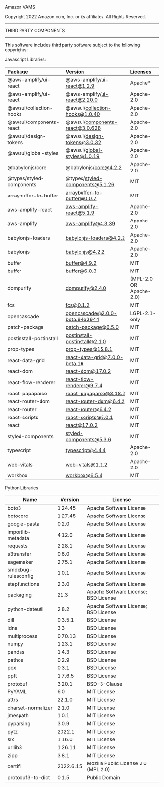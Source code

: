 Amazon VAMS

Copyright 2022 Amazon.com, Inc. or its affiliates. All Rights Reserved.

**********************
THIRD PARTY COMPONENTS
**********************
This software includes third party software subject to the following copyrights:

Javascript Libraries:

| Package                  | Version                         | Licenses                |
|:-------------------------|:--------------------------------|:------------------------|
| @aws-amplify/ui-react    | @aws-amplify/ui-react@1.2.9     | Apache*                 |
| @aws-amplify/ui-react    | @aws-amplify/ui-react@2.20.0    | Apache-2.0              |
| @awsui/collection-hooks  | @awsui/collection-hooks@1.0.40  | Apache-2.0              |
| @awsui/components-react  | @awsui/components-react@3.0.628 | Apache-2.0              |
| @awsui/design-tokens     | @awsui/design-tokens@3.0.32     | Apache-2.0              |
| @awsui/global-styles     | @awsui/global-styles@1.0.19     | Apache-2.0              |
| @babylonjs/core          | @babylonjs/core@4.2.2           | Apache-2.0              |
| @types/styled-components | @types/styled-components@5.1.26 | MIT                     |
| arraybuffer-to-buffer    | arraybuffer-to-buffer@0.0.7     | MIT                     |
| aws-amplify-react        | aws-amplify-react@5.1.9         | Apache-2.0              |
| aws-amplify              | aws-amplify@4.3.39              | Apache-2.0              |
| babylonjs-loaders        | babylonjs-loaders@4.2.2         | Apache-2.0              |
| babylonjs                | babylonjs@4.2.2                 | Apache-2.0              |
| buffer                   | buffer@4.9.2                    | MIT                     |
| buffer                   | buffer@6.0.3                    | MIT                     |
| dompurify                | dompurify@2.4.0                 | (MPL-2.0 OR Apache-2.0) |
| fcs                      | fcs@0.1.2                       | MIT                     |
| opencascade              | opencascade@2.0.0-beta.94e2944  | LGPL-2.1-only           |
| patch-package            | patch-package@6.5.0             | MIT                     |
| postinstall-postinstall  | postinstall-postinstall@2.1.0   | MIT                     |
| prop-types               | prop-types@15.8.1               | MIT                     |
| react-data-grid          | react-data-grid@7.0.0-beta.16   | MIT                     |
| react-dom                | react-dom@17.0.2                | MIT                     |
| react-flow-renderer      | react-flow-renderer@9.7.4       | MIT                     |
| react-papaparse          | react-papaparse@3.18.2          | MIT                     |
| react-router-dom         | react-router-dom@6.4.2          | MIT                     |
| react-router             | react-router@6.4.2              | MIT                     |
| react-scripts            | react-scripts@5.0.1             | MIT                     |
| react                    | react@17.0.2                    | MIT                     |
| styled-components        | styled-components@5.3.6         | MIT                     |
| typescript               | typescript@4.4.4                | Apache-2.0              |
| web-vitals               | web-vitals@1.1.2                | Apache-2.0              |
| workbox                  | workbox@6.5.4                   | MIT                     |


Python Libraries

| Name                | Version   | License                              |
|---------------------|-----------|--------------------------------------|
| boto3               | 1.24.45   | Apache Software License              |
| botocore            | 1.27.45   | Apache Software License              |
| google-pasta        | 0.2.0     | Apache Software License              |
| importlib-metadata  | 4.12.0    | Apache Software License              |
| requests            | 2.28.1    | Apache Software License              |
| s3transfer          | 0.6.0     | Apache Software License              |
| sagemaker           | 2.75.1    | Apache Software License              |
| smdebug-rulesconfig | 1.0.1     | Apache Software License              |
| stepfunctions       | 2.3.0     | Apache Software License              |
| packaging           | 21.3      | Apache Software License; BSD License |
| python-dateutil     | 2.8.2     | Apache Software License; BSD License |
| dill                | 0.3.5.1   | BSD License                          |
| idna                | 3.3       | BSD License                          |
| multiprocess        | 0.70.13   | BSD License                          |
| numpy               | 1.23.1    | BSD License                          |
| pandas              | 1.4.3     | BSD License                          |
| pathos              | 0.2.9     | BSD License                          |
| pox                 | 0.3.1     | BSD License                          |
| ppft                | 1.7.6.5   | BSD License                          |
| protobuf            | 3.20.1    | BSD-3-Clause                         |
| PyYAML              | 6.0       | MIT License                          |
| attrs               | 22.1.0    | MIT License                          |
| charset-normalizer  | 2.1.0     | MIT License                          |
| jmespath            | 1.0.1     | MIT License                          |
| pyparsing           | 3.0.9     | MIT License                          |
| pytz                | 2022.1    | MIT License                          |
| six                 | 1.16.0    | MIT License                          |
| urllib3             | 1.26.11   | MIT License                          |
| zipp                | 3.8.1     | MIT License                          |
| certifi             | 2022.6.15 | Mozilla Public License 2.0 (MPL 2.0) |
| protobuf3-to-dict   | 0.1.5     | Public Domain                        |